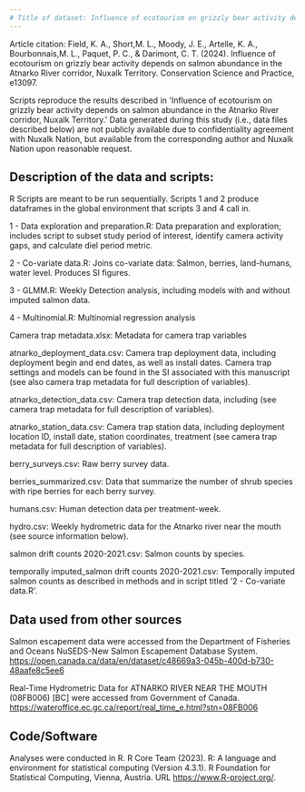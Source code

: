 ```yaml
---
# Title of dataset: Influence of ecotourism on grizzly bear activity depends on salmon abundance in the Atnarko River corridor, Nuxalk Territory
---
```

Article citation: Field, K. A., Short,M. L., Moody, J. E., Artelle, K. A., Bourbonnais,M. L., Paquet, P. C., & Darimont, C. T. (2024). Influence of ecotourism on grizzly bear activity depends on salmon abundance in the Atnarko River corridor, Nuxalk Territory. Conservation Science and Practice, e13097.

Scripts reproduce the results described in 'Influence of ecotourism on grizzly bear activity depends on salmon abundance in the Atnarko River corridor, Nuxalk Territory.' Data generated during this study (i.e., data files described below) are not publicly available due to confidentiality agreement with Nuxalk Nation, but available from the corresponding author and Nuxalk Nation upon reasonable request.

## Description of the data and scripts:
R Scripts are meant to be run sequentially. Scripts 1 and 2 produce dataframes in the global environment 
that scripts 3 and 4 call in. 

1 - Data exploration and preparation.R:
Data preparation and exploration; includes script to subset study period of interest, identify camera activity gaps, and calculate diel period metric. 

2 - Co-variate data.R:
Joins co-variate data: Salmon, berries, land-humans, water level.
Produces SI figures. 

3 - GLMM.R:
Weekly Detection analysis, including models with and without imputed salmon data. 

4 - Multinomial.R:
Multinomial regression analysis

Camera trap metadata.xlsx:
Metadata for camera trap variables

atnarko_deployment_data.csv:
Camera trap deployment data, including deployment begin and end dates, as well as install dates. Camera trap settings and models can be found in the SI associated with this manuscript (see also camera trap metadata for full description of variables).

atnarko_detection_data.csv:
Camera trap detection data, including (see camera trap metadata for full description of variables). 

atnarko_station_data.csv:
Camera trap station data, including deployment location ID, install date, station coordinates, treatment (see camera trap metadata for full description of variables). 

berry_surveys.csv: 
Raw berry survey data.

berries_summarized.csv:
Data that summarize the number of shrub species with ripe berries for each berry survey. 

humans.csv:
Human detection data per treatment-week. 

hydro.csv:
Weekly hydrometric data for the Atnarko river near the mouth (see source information below). 

salmon drift counts 2020-2021.csv:
Salmon counts by species.

temporally imputed_salmon drift counts 2020-2021.csv:
Temporally imputed salmon counts as described in methods and in script titled '2 - Co-variate data.R'. 

## Data used from other sources
Salmon escapement data were accessed from the Department of Fisheries and Oceans NuSEDS-New Salmon Escapement Database System. https://open.canada.ca/data/en/dataset/c48669a3-045b-400d-b730-48aafe8c5ee6

Real-Time Hydrometric Data for ATNARKO RIVER NEAR THE MOUTH (08FB006) [BC] were accessed from Government of Canada.
https://wateroffice.ec.gc.ca/report/real_time_e.html?stn=08FB006 

## Code/Software
Analyses were conducted in R.
R Core Team (2023). R: A language and environment for statistical
computing (Version 4.3.1). R Foundation for Statistical Computing, Vienna, Austria.
URL https://www.R-project.org/.
